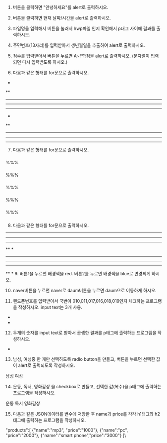 1. 버튼을 클릭하면 "안녕하세요"를 alert로 출력하시오.
 
 2. 버튼을 클릭하면 현재 날짜/시간을 alert로 출력하시오.
 
 3. 파일명을 입력해서 버튼을 눌러서 hwp파일 인지 확인해서 p태그 사이에 결과를 출력하시오.
 
  
 4. 주민번호(13자리)를 입력받아서 생년월일을 추출하여 alert로 출력하시오.
 
  
 5. 점수를 입력받아서 버튼을 누르면 A~F학점을 alert로 출력하시오. (문자열이 입력되면 다시 입력받도록 하시오.)
 
  
 6. 다음과 같은 형태를 for문으로 출력하시오.
 
 *
 **
 ***
 ****
 *****
 *
 **
 ***
 ****
 *****
 7. 다음과 같은 형태를 for문으로 출력하시오.
 
 ###
 %%%
 ###
 %%%
 ###
 %%%
 ###
 %%%
 ###
 %%%
 ###
 8. 다음과 같은 형태를 for문으로 출력하시오.
 
 *****
 ****
 ***
 **
 *
 *****
 ****
 ***
 **
 *
 9. 버튼1을 누르면 배경색을 red. 버튼2를 누르면 배경색을 blue로 변경되게 하시오.
 
  
 10. naver버튼을 누르면 naver로 daum버튼을 누르면 daum으로 이동하게 하시오.
 
  
 11. 핸드폰번호를 입력받아서 국번이 010,011,017,016,018,019인지 체크하는 프로그램을 작성하시오. input text는 3개 사용.
 
  -
  -
  
 12. 두개의 숫자를 input text로 받아서 곱셈한 결과를 p태그에 출력하는 프로그램을 작성하시오.
 
  *
  
 13. 남성, 여성중 한 개만 선택하도록 radio button을 만들고, 버튼을 누르면 선택한 값이 alert로 출력되도록 작성하시오.
 
 남성 여성 

 14. 운동, 독서, 영화감상 을 checkbox로 만들고, 선택한 값(복수)을 p태그에 출력하는 프로그램을 작성하시오.
 
 운동 독서 영화감상 
 
 15. 다음과 같은 JSON데이터를 변수에 저장한 후 name과 price를 각각 h1태그와 h2태그에 출력하는 프로그램을 작성하시오.
 
 "products":[
      {"name":"mp3", "price":"1000"}, 
      {"name":"pc", "price":"2000"}, 
      {"name":"smart phone","price":"3000"}
  ]\